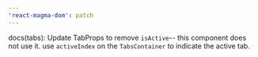 ```yaml
---
'react-magma-dom': patch
---
```


docs(tabs): Update TabProps to remove `isActive`-- this component does not use it. use `activeIndex` on the `TabsContainer` to indicate the active tab.